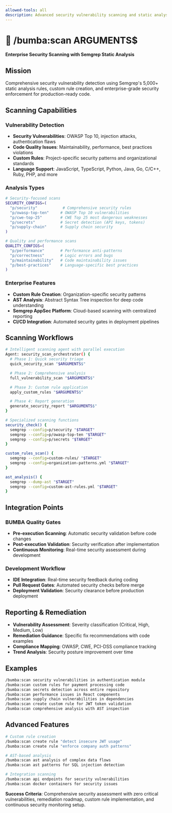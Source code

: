 ```yaml
---
allowed-tools: all
description: Advanced security vulnerability scanning and static analysis using Semgrep
---
```


# 🏁 /bumba:scan ARGUMENTS$

**Enterprise Security Scanning with Semgrep Static Analysis**

## Mission

Comprehensive security vulnerability detection using Semgrep's 5,000+ static analysis rules, custom rule creation, and enterprise-grade security enforcement for production-ready code.

## Scanning Capabilities

### Vulnerability Detection

- **Security Vulnerabilities**: OWASP Top 10, injection attacks, authentication flaws
- **Code Quality Issues**: Maintainability, performance, best practices violations
- **Custom Rules**: Project-specific security patterns and organizational standards
- **Language Support**: JavaScript, TypeScript, Python, Java, Go, C/C++, Ruby, PHP, and more

### Analysis Types

```bash
# Security-focused scans
SECURITY_CONFIGS=(
  "p/security"           # Comprehensive security rules
  "p/owasp-top-ten"     # OWASP Top 10 vulnerabilities
  "p/cwe-top-25"        # CWE Top 25 most dangerous weaknesses
  "p/secrets"           # Secret detection (API keys, tokens)
  "p/supply-chain"      # Supply chain security
)

# Quality and performance scans
QUALITY_CONFIGS=(
  "p/performance"       # Performance anti-patterns
  "p/correctness"       # Logic errors and bugs
  "p/maintainability"   # Code maintainability issues
  "p/best-practices"    # Language-specific best practices
)
```

### Enterprise Features

- **Custom Rule Creation**: Organization-specific security patterns
- **AST Analysis**: Abstract Syntax Tree inspection for deep code understanding
- **Semgrep AppSec Platform**: Cloud-based scanning with centralized reporting
- **CI/CD Integration**: Automated security gates in deployment pipelines

## Scanning Workflows

```bash
# Intelligent scanning agent with parallel execution
Agent: security_scan_orchestrator() {
  # Phase 1: Quick security triage
  quick_security_scan "$ARGUMENTS$"

  # Phase 2: Comprehensive analysis
  full_vulnerability_scan "$ARGUMENTS$"

  # Phase 3: Custom rule application
  apply_custom_rules "$ARGUMENTS$"

  # Phase 4: Report generation
  generate_security_report "$ARGUMENTS$"
}

# Specialized scanning functions
security_check() {
  semgrep --config=p/security "$TARGET"
  semgrep --config=p/owasp-top-ten "$TARGET"
  semgrep --config=p/secrets "$TARGET"
}

custom_rules_scan() {
  semgrep --config=custom-rules/ "$TARGET"
  semgrep --config=organization-patterns.yml "$TARGET"
}

ast_analysis() {
  semgrep --dump-ast "$TARGET"
  semgrep --config=custom-ast-rules.yml "$TARGET"
}
```

## Integration Points

### BUMBA Quality Gates

- **Pre-execution Scanning**: Automatic security validation before code changes
- **Post-execution Validation**: Security verification after implementation
- **Continuous Monitoring**: Real-time security assessment during development

### Development Workflow

- **IDE Integration**: Real-time security feedback during coding
- **Pull Request Gates**: Automated security checks before merge
- **Deployment Validation**: Security clearance before production deployment

## Reporting & Remediation

- **Vulnerability Assessment**: Severity classification (Critical, High, Medium, Low)
- **Remediation Guidance**: Specific fix recommendations with code examples
- **Compliance Mapping**: OWASP, CWE, PCI-DSS compliance tracking
- **Trend Analysis**: Security posture improvement over time

## Examples

```bash
/bumba:scan security vulnerabilities in authentication module
/bumba:scan custom rules for payment processing code
/bumba:scan secrets detection across entire repository
/bumba:scan performance issues in React components
/bumba:scan supply chain vulnerabilities in dependencies
/bumba:scan create custom rule for JWT token validation
/bumba:scan comprehensive analysis with AST inspection
```

## Advanced Features

```bash
# Custom rule creation
/bumba:scan create rule "detect insecure JWT usage"
/bumba:scan create rule "enforce company auth patterns"

# AST-based analysis
/bumba:scan ast analysis of complex data flows
/bumba:scan ast patterns for SQL injection detection

# Integration scanning
/bumba:scan api endpoints for security vulnerabilities
/bumba:scan docker containers for security issues
```

**Success Criteria**: Comprehensive security assessment with zero critical vulnerabilities, remediation roadmap, custom rule implementation, and continuous security monitoring setup.
